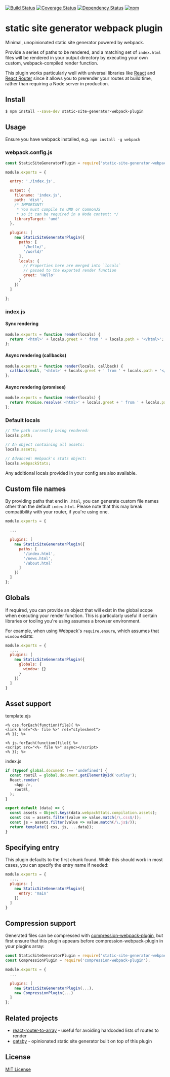 [![Build Status](https://img.shields.io/travis/markdalgleish/static-site-generator-webpack-plugin/master.svg?style=flat-square)](http://travis-ci.org/markdalgleish/static-site-generator-webpack-plugin) [![Coverage Status](https://img.shields.io/coveralls/markdalgleish/static-site-generator-webpack-plugin/master.svg?style=flat-square)](https://coveralls.io/r/markdalgleish/static-site-generator-webpack-plugin) [![Dependency Status](https://img.shields.io/david/markdalgleish/static-site-generator-webpack-plugin.svg?style=flat-square)](https://david-dm.org/markdalgleish/static-site-generator-webpack-plugin) [![npm](https://img.shields.io/npm/v/static-site-generator-webpack-plugin.svg?style=flat-square)](https://npmjs.org/package/static-site-generator-webpack-plugin)

# static site generator webpack plugin

Minimal, unopinionated static site generator powered by webpack.

Provide a series of paths to be rendered, and a matching set of `index.html` files will be rendered in your output directory by executing your own custom, webpack-compiled render function.

This plugin works particularly well with universal libraries like [React](https://github.com/facebook/react) and [React Router](https://github.com/rackt/react-router) since it allows you to prerender your routes at build time, rather than requiring a Node server in production.

## Install

```bash
$ npm install --save-dev static-site-generator-webpack-plugin
```

## Usage

Ensure you have webpack installed, e.g. `npm install -g webpack`

### webpack.config.js

```js
const StaticSiteGeneratorPlugin = require('static-site-generator-webpack-plugin');

module.exports = {

  entry: './index.js',

  output: {
    filename: 'index.js',
    path: 'dist',
    /* IMPORTANT!
     * You must compile to UMD or CommonJS
     * so it can be required in a Node context: */
    libraryTarget: 'umd'
  },

  plugins: [
    new StaticSiteGeneratorPlugin({
      paths: [
        '/hello/',
        '/world/'
      ],
      locals: {
        // Properties here are merged into `locals`
        // passed to the exported render function
        greet: 'Hello'
      }
    })
  ]

};
```

### index.js

#### Sync rendering

```js
module.exports = function render(locals) {
  return '<html>' + locals.greet + ' from ' + locals.path + '</html>';
};
```

#### Async rendering (callbacks)

```js
module.exports = function render(locals, callback) {
  callback(null, '<html>' + locals.greet + ' from ' + locals.path + '</html>');
};
```

#### Async rendering (promises)

```js
module.exports = function render(locals) {
  return Promise.resolve('<html>' + locals.greet + ' from ' + locals.path + '</html>');
};
```

### Default locals

```js
// The path currently being rendered:
locals.path;

// An object containing all assets:
locals.assets;

// Advanced: Webpack's stats object:
locals.webpackStats;
```

Any additional locals provided in your config are also available.

## Custom file names

By providing paths that end in `.html`, you can generate custom file names other than the default `index.html`. Please note that this may break compatibility with your router, if you're using one.

```js
module.exports = {

  ...

  plugins: [
    new StaticSiteGeneratorPlugin({
      paths: [
        '/index.html',
        '/news.html',
        '/about.html'
      ]
    })
  ]
};
```

## Globals

If required, you can provide an object that will exist in the global scope when executing your render function. This is particularly useful if certain libraries or tooling you're using assumes a browser environment.

For example, when using Webpack's `require.ensure`, which assumes that `window` exists:

```js
module.exports = {
  ...,
  plugins: [
    new StaticSiteGeneratorPlugin({
      globals: {
        window: {}
      }
    })
  ]
}
```

## Asset support

template.ejs
```ejs
<% css.forEach(function(file){ %>
<link href="<%- file %>" rel="stylesheet">
<% }); %>

<% js.forEach(function(file){ %>
<script src="<%- file %>" async></script>
<% }); %>
```

index.js
```js
if (typeof global.document !== 'undefined') {
  const rootEl = global.document.getElementById('outlay');
  React.render(
    <App />,
    rootEl,
  );
}

export default (data) => {
  const assets = Object.keys(data.webpackStats.compilation.assets);
  const css = assets.filter(value => value.match(/\.css$/));
  const js = assets.filter(value => value.match(/\.js$/));
  return template({ css, js, ...data});
}
```

## Specifying entry

This plugin defaults to the first chunk found. While this should work in most cases, you can specify the entry name if needed:

```js
module.exports = {
  ...,
  plugins: [
    new StaticSiteGeneratorPlugin({
      entry: 'main'
    })
  ]
}
```

## Compression support

Generated files can be compressed with [compression-webpack-plugin](https://github.com/webpack/compression-webpack-plugin), but first ensure that this plugin appears before compression-webpack-plugin in your plugins array:

```js
const StaticSiteGeneratorPlugin = require('static-site-generator-webpack-plugin');
const CompressionPlugin = require('compression-webpack-plugin');

module.exports = {
  ...

  plugins: [
    new StaticSiteGeneratorPlugin(...),
    new CompressionPlugin(...)
  ]
};
```

## Related projects

- [react-router-to-array](https://github.com/alansouzati/react-router-to-array) - useful for avoiding hardcoded lists of routes to render
- [gatsby](https://github.com/gatsbyjs/gatsby) - opinionated static site generator built on top of this plugin

## License

[MIT License](http://markdalgleish.mit-license.org)

